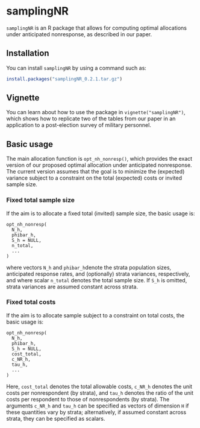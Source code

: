 
<!-- README.md is generated from README.Rmd. Please edit that file -->

# samplingNR

`samplingNR` is an R package that allows for computing optimal
allocations under anticipated nonresponse, as described in our paper.

## Installation

You can install `samplingNR` by using a command such as:

``` r
install.packages("samplingNR_0.2.1.tar.gz")
```

## Vignette

You can learn about how to use the package in `vignette("samplingNR")`,
which shows how to replicate two of the tables from our paper in an
application to a post-election survey of military personnel.

## Basic usage

The main allocation function is `opt_nh_nonresp()`, which provides the
exact version of our proposed optimal allocation under anticipated
nonresponse. The current version assumes that the goal is to minimize
the (expected) variance subject to a constraint on the total (expected)
costs or invited sample size.

### Fixed total sample size

If the aim is to allocate a fixed total (invited) sample size, the basic
usage is:

    opt_nh_nonresp(
      N_h,
      phibar_h,
      S_h = NULL,
      n_total,
      ...
    )

where vectors `N_h` and `phibar_h`denote the strata population sizes,
anticipated response rates, and (optionally) strata variances,
respectively, and where scalar `n_total` denotes the total sample size.
If `S_h` is omitted, strata variances are assumed constant across
strata.

### Fixed total costs

If the aim is to allocate sample subject to a constraint on total costs,
the basic usage is:

    opt_nh_nonresp(
      N_h,
      phibar_h,
      S_h = NULL,
      cost_total,
      c_NR_h,
      tau_h,
      ...
    )

Here, `cost_total` denotes the total allowable costs, `c_NR_h` denotes
the unit costs per nonrespondent (by strata), and `tau_h` denotes the
ratio of the unit costs per respondent to those of nonrespondents (by
strata). The arguments `c_NR_h` and `tau_h` can be specified as vectors
of dimension `H` if these quantities vary by strata; alternatively, if
assumed constant across strata, they can be specified as scalars.
